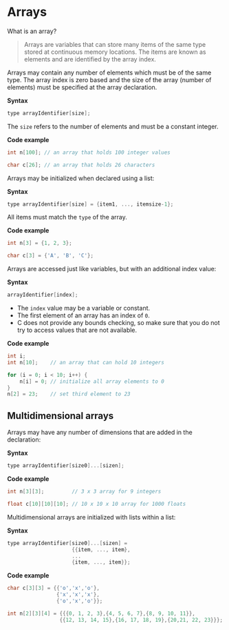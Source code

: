 # Arrays

What is an array?

> Arrays are variables that can store many items of the same type stored at continuous memory locations. The items are known as elements and are  identified by the array index.

Arrays may contain any number of elements which must be of the same type. The array index is zero based and the size of the array (number of elements) must be
specified at the array declaration.

**Syntax**
```c
type arrayIdentifier[size];
```

The `size` refers to the number of elements and must be a constant integer.

**Code example**
```c
int n[100]; // an array that holds 100 integer values

char c[26]; // an array that holds 26 characters
```

Arrays may be initialized when declared using a list: 

**Syntax**
```c
type arrayIdentifier[size] = {item1, ..., itemsize-1};
```

All items must match the `type` of the array.

**Code example**
```c
int n[3] = {1, 2, 3};

char c[3] = {'A', 'B', 'C'};
```

Arrays are accessed just like variables, but with an additional index value:

**Syntax**
```c
arrayIdentifier[index];
```

- The `index` value may be a variable or constant.
- The first element of an array has an index of `0`.
- C does not provide any bounds checking, so make sure that you do not try to access values that are not available.

**Code example**
```c
int i;
int n[10];    // an array that can hold 10 integers

for (i = 0; i < 10; i++) {
    n[i] = 0; // initialize all array elements to 0
}
n[2] = 23;    // set third element to 23
```

## Multidimensional arrays

Arrays may have any number of dimensions that are added in the declaration:

**Syntax**
```c
type arrayIdentifier[size0]...[sizen];
```

**Code example**
```c
int n[3][3];         // 3 x 3 array for 9 integers 

float c[10][10][10]; // 10 x 10 x 10 array for 1000 floats
```

Multidimensional arrays are initialized with lists within a list: 

**Syntax**
```c
type arrayIdentifier[size0]...[sizen] = 
                     {{item, ..., item},
                     ...
                     {item, ..., item}};
```

**Code example**
```c
char c[3][3] = {{'o','x','o'},
                {'x','x','x'},
                {'o','x','o'}}; 

int n[2][3][4] = {{{0, 1, 2, 3},{4, 5, 6, 7},{8, 9, 10, 11}},
                 {{12, 13, 14, 15},{16, 17, 18, 19},{20,21, 22, 23}}};
```



